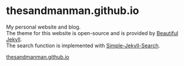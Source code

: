 # thesandmanman.github.io

My personal website and blog. <br/>
The theme for this website is open-source and is provided by [Beautiful Jekyll](https://deanattali.com/beautiful-jekyll/).  
The search function is implemented with [Simple-Jekyll-Search](https://github.com/christian-fei/Simple-Jekyll-Search). 

[thesandmanman.github.io](https://thesandmanman.github.io)
